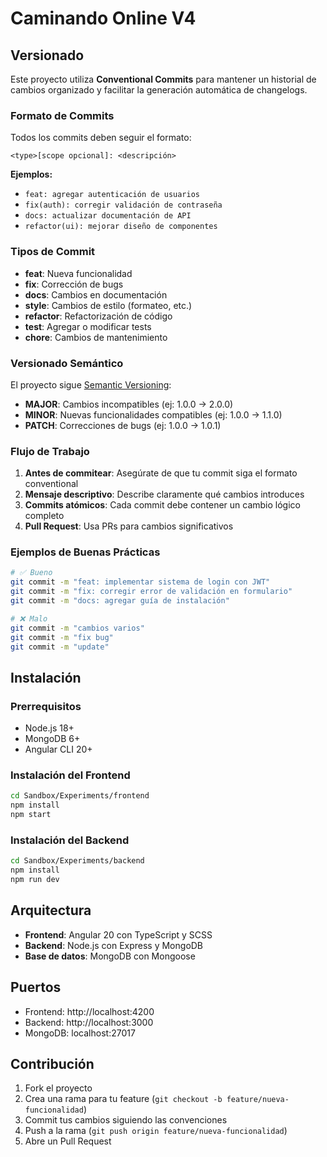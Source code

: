 # Caminando Online V4

## Versionado

Este proyecto utiliza **Conventional Commits** para mantener un historial de cambios organizado y facilitar la generación automática de changelogs.

### Formato de Commits

Todos los commits deben seguir el formato:

```
<type>[scope opcional]: <descripción>
```

**Ejemplos:**
- `feat: agregar autenticación de usuarios`
- `fix(auth): corregir validación de contraseña`
- `docs: actualizar documentación de API`
- `refactor(ui): mejorar diseño de componentes`

### Tipos de Commit

- **feat**: Nueva funcionalidad
- **fix**: Corrección de bugs
- **docs**: Cambios en documentación
- **style**: Cambios de estilo (formateo, etc.)
- **refactor**: Refactorización de código
- **test**: Agregar o modificar tests
- **chore**: Cambios de mantenimiento

### Versionado Semántico

El proyecto sigue [Semantic Versioning](https://semver.org/):

- **MAJOR**: Cambios incompatibles (ej: 1.0.0 → 2.0.0)
- **MINOR**: Nuevas funcionalidades compatibles (ej: 1.0.0 → 1.1.0)
- **PATCH**: Correcciones de bugs (ej: 1.0.0 → 1.0.1)

### Flujo de Trabajo

1. **Antes de commitear**: Asegúrate de que tu commit siga el formato conventional
2. **Mensaje descriptivo**: Describe claramente qué cambios introduces
3. **Commits atómicos**: Cada commit debe contener un cambio lógico completo
4. **Pull Request**: Usa PRs para cambios significativos

### Ejemplos de Buenas Prácticas

```bash
# ✅ Bueno
git commit -m "feat: implementar sistema de login con JWT"
git commit -m "fix: corregir error de validación en formulario"
git commit -m "docs: agregar guía de instalación"

# ❌ Malo
git commit -m "cambios varios"
git commit -m "fix bug"
git commit -m "update"
```

## Instalación

### Prerrequisitos
- Node.js 18+
- MongoDB 6+
- Angular CLI 20+

### Instalación del Frontend
```bash
cd Sandbox/Experiments/frontend
npm install
npm start
```

### Instalación del Backend
```bash
cd Sandbox/Experiments/backend
npm install
npm run dev
```

## Arquitectura

- **Frontend**: Angular 20 con TypeScript y SCSS
- **Backend**: Node.js con Express y MongoDB
- **Base de datos**: MongoDB con Mongoose

## Puertos

- Frontend: http://localhost:4200
- Backend: http://localhost:3000
- MongoDB: localhost:27017

## Contribución

1. Fork el proyecto
2. Crea una rama para tu feature (`git checkout -b feature/nueva-funcionalidad`)
3. Commit tus cambios siguiendo las convenciones
4. Push a la rama (`git push origin feature/nueva-funcionalidad`)
5. Abre un Pull Request
